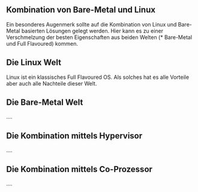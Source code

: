 Kombination von Bare-Metal und Linux
------------------------------------

Ein besonderes Augenmerk sollte auf die Kombination von Linux und Bare-Metal basierten Lösungen gelegt werden. Hier kann es zu einer Verschmelzung der besten Eigenschaften aus beiden Welten (* Bare-Metal und Full Flavoured) kommen.


Die Linux Welt
--------------

Linux ist ein klassisches Full Flavoured OS. Als solches hat es alle Vorteile aber auch alle Nachteile dieser Welt.


Die Bare-Metal Welt
-------------------

....


Die Kombination mittels Hypervisor
----------------------------------

....


Die Kombination mittels Co-Prozessor
------------------------------------

....